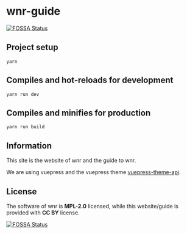 # wnr-guide
[![FOSSA Status](https://app.fossa.com/api/projects/git%2Bgithub.com%2FRoderickQiu%2Fwnr-guide.svg?type=shield)](https://app.fossa.com/projects/git%2Bgithub.com%2FRoderickQiu%2Fwnr-guide?ref=badge_shield)


## Project setup

```shell
yarn
```

## Compiles and hot-reloads for development

```shell
yarn run dev
```

## Compiles and minifies for production

```shell
yarn run build
```

## Information

This site is the website of wnr and the guide to wnr.

We are using vuepress and the vuepress theme [vuepress-theme-api](https://blog.sqrtthree.com/vuepress-theme-api).

## License

The software of wnr is **MPL-2.0** licensed, while this website/guide is provided with **CC BY** license.


[![FOSSA Status](https://app.fossa.com/api/projects/git%2Bgithub.com%2FRoderickQiu%2Fwnr-guide.svg?type=large)](https://app.fossa.com/projects/git%2Bgithub.com%2FRoderickQiu%2Fwnr-guide?ref=badge_large)